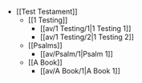 - [[Test Testament]]
  - [[1 Testing]]
    - [[av/1 Testing/1|1 Testing 1]]
    - [[av/1 Testing/2|1 Testing 2]]
  - [[Psalms]]
    - [[av/Psalm/1|Psalm 1]]
  - [[A Book]]
    - [[av/A Book/1|A Book 1]]
